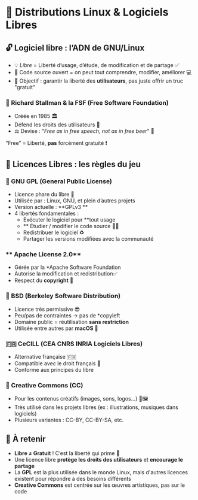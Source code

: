 # **🐧 Distributions Linux & Logiciels Libres**

## **🔓 Logiciel libre : l’ADN de GNU/Linux**

- 💡 *Libre* = Liberté d’usage, d’étude, de modification et de partage ✅
- 📂 Code source ouvert = on peut tout comprendre, modifier, améliorer 💻
- 🎯 Objectif : garantir la liberté des **utilisateurs**, pas juste offrir un truc "gratuit"

### **🧠 Richard Stallman & la FSF (Free Software Foundation)**

- Créée en 1985 🏛️
- Défend les droits des utilisateurs 🙌
- ⚖️ Devise : “*Free as in free speech, not as in free beer*” 🍺

“Free” = Liberté, **pas** forcément gratuité ❗

## **📜 Licences Libres : les règles du jeu**

### **🧬 GNU GPL (General Public License)**

- Licence phare du libre 🌟
- Utilisée par : Linux, GNU, et plein d’autres projets
- Version actuelle : **GPLv3 **
- 4 libertés fondamentales :
  - Exécuter le logiciel pour **tout usage
  - ** Étudier / modifier le code source 👨‍💻
  - Redistribuer le logiciel ♻️
  - Partager les versions modifiées avec la communauté

### ** Apache License 2.0**

- Gérée par la *Apache Software Foundation
- Autorise la modification et redistribution✅
- Respect du **copyright** 📄

### **🧩 BSD (Berkeley Software Distribution)**

- Licence très permissive 😎
- Peu/pas de contraintes → pas de *copyleft
- Domaine public = réutilisation **sans restriction**
- Utilisée entre autres par **macOS** 🍏

### **🇫🇷 CeCILL (CEA CNRS INRIA Logiciels Libres)**

- Alternative française 🇫🇷
- Compatible avec le droit français 📘
- Conforme aux principes du libre

### **🎨 Creative Commons (CC)**

- Pour les contenus créatifs (images, sons, logos...) 🎵🖼️
- Très utilisé dans les projets libres (ex : illustrations, musiques dans logiciels)
- Plusieurs variantes : CC-BY, CC-BY-SA, etc.

## **🧠 À retenir**

- **Libre ≠ Gratuit** ! C’est la liberté qui prime 🗽
- Une licence libre **protège les droits des utilisateurs** et **encourage le partage**
- La **GPL** est la plus utilisée dans le monde Linux, mais d'autres licences existent pour répondre à des besoins différents
- **Creative Commons** est centrée sur les œuvres artistiques, pas sur le code

